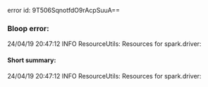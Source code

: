 error id: 9T506SqnotfdO9rAcpSuuA==
### Bloop error:

24/04/19 20:47:12 INFO ResourceUtils: Resources for spark.driver:
#### Short summary: 

24/04/19 20:47:12 INFO ResourceUtils: Resources for spark.driver: